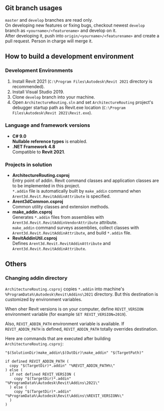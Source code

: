 ## Git branch usages

`master` and `develop` branches are read only.  
On developing new features or fixing bugs, checkout newest `develop` branch as `<yourname>/<featurename>` and develop on it.  
After developing it, push into `origin/<yourname>/<featurename>` and create a pull request. Person in charge will merge it.

## How to build a development environment

### Development Environments

1. Install Revit 2021 (`C:\Program Files\Autodesk\Revit 2021` directory is recommended).
1. Install Visual Studio 2019.
1. Clone `develop` branch into your machine.
1. Open `ArchitectureRouting.sln` and set `ArchitectureRouting` project's debugger startup path as Revit.exe location (`C:\Program Files\Autodesk\Revit 2021\Revit.exe`).

### Language and framework versions

- **C# 9.0**  
	**Nullable reference types** is enabled.
- **.NET Framework 4.8**  
	Compatible to **Revit 2021**.

### Projects in solution

- **ArchitectureRouting.csproj**  
	Entry point of addin. Revit command classes and application classes are to be implemented in this project.  
	`*.addin` file is automatically built by `make_addin` command when `Arent3d.Revit.RevitAddinAttribute` is specified.  
- **Arent3dCommon.csproj**  
	Common utility classes and extension methods.
- **make_addin.csproj**  
	Generates `*.addin` files from assemblies with `Arent3d.Revit.RevitAddinVendorAttribute` attribute.  
	`make_addin` command surveys assemblies, collect classes with `Arent3d.Revit.RevitAddinAttribute`, and build `*.addin` file.
- **RevitAddinUtil.csproj**  
	Defines `Arent3d.Revit.RevitAddinAttribute` and `Arent3d.Revit.RevitAddinAttribute`.

## Others

### Changing addin directory

`ArchitectureRouting.csproj` copies `*.addin` into machine's `%ProgramData%\Autodesk\Revit\Addins\2021` directory. But this destination is customized by environment variables.

When oher Revit versions is on your computer, define `REVIT_VERSION` environment variable (for example `SET REVIT_VERSION=2019`).  

Also, `REVIT_ADDIN_PATH` environment variable is available. If `REVIT_ADDIN_PATH` is defined, `REVIT_ADDIN_PATH` totally overrides destination.

Here are commands that are executed after building `ArchitectureRouting.csproj`:

```
"$(SolutionDir)make_addin\$(OutDir)\make_addin" "$(TargetPath)"

if defined REVIT_ADDIN_PATH (
  copy "$(TargetDir)*.addin" "%REVIT_ADDIN_PATH%\"
) else (
  if not defined REVIT_VERSION (
    copy "$(TargetDir)*.addin" "%ProgramData%\Autodesk\Revit\Addins\2021\"
  ) else (
    copy "$(TargetDir)*.addin" "%ProgramData%\Autodesk\Revit\Addins\%REVIT_VERSION%\"
  )
)
```
